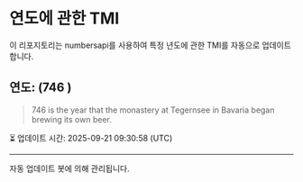 
# 연도에 관한 TMI

이 리포지토리는 numbersapi를 사용하여 특정 년도에 관한 TMI를 자동으로 업데이트합니다.

## 연도: (746 )
> 746 is the year that the monastery at Tegernsee in Bavaria began brewing its own beer.

⏳ 업데이트 시간: 2025-09-21 09:30:58 (UTC)

---
자동 업데이트 봇에 의해 관리됩니다.
